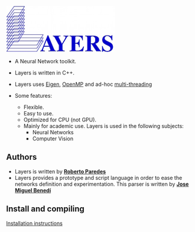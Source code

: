 ![Layers](./figs/layers.jpg)


* A Neural Network toolkit.

* Layers is written in C++. 
* Layers uses [Eigen](http://eigen.tuxfamily.org/index.php?title=Main_Page), [OpenMP](http://openmp.org/wp/) and ad-hoc [multi-threading](https://computing.llnl.gov/tutorials/pthreads/)

* Some features:
	* Flexible.
	* Easy to use.
	* Optimized for CPU (not GPU).
	* Mainly for academic use. Layers is used in the following subjects:
		* Neural Networks
		* Computer Vision
	
## Authors

* Layers is written by [**Roberto Paredes**](http://users.dsic.upv.es/~rparedes/)
* Layers provides a prototype and script language in order to ease the networks definition and experimentation. This parser is written by [**Jose Miguel Benedí**](http://users.dsic.upv.es/~jbenedi/)


## Install and compiling

[Installation instructions](https://github.com/RParedesPalacios/Layers/blob/master/src/readme.md)


